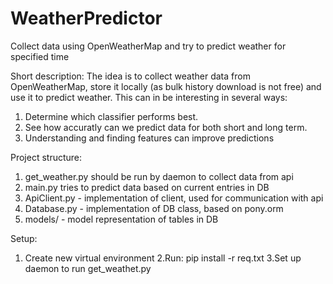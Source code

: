 # WeatherPredictor
Collect data using OpenWeatherMap and try to predict weather for specified time

Short description:
The idea is to collect weather data from OpenWeatherMap, store it locally (as bulk history download is not free)
and use it to predict weather. This can in be interesting in several ways: 
1. Determine which classifier performs best.
2. See how accuratly can we predict data for both short and long term.
3. Understanding and finding features can improve predictions

Project structure:
1. get_weather.py should be run by daemon to collect data from api
2. main.py tries to predict data based on current entries in DB
3. ApiClient.py - implementation of client, used for communication with api
4. Database.py - implementation of DB class, based on pony.orm
5. models/ - model representation of tables in DB

Setup:
1. Create new virtual environment
2.Run: pip install -r req.txt
3.Set up daemon to run get_weathet.py

